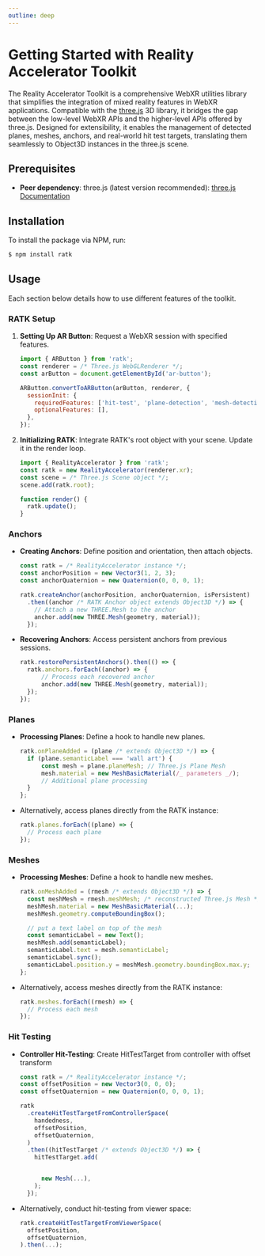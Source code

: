 ```yaml
---
outline: deep
---
```


# Getting Started with Reality Accelerator Toolkit

The Reality Accelerator Toolkit is a comprehensive WebXR utilities library that simplifies the integration of mixed reality features in WebXR applications. Compatible with the [three.js](https://threejs.org/) 3D library, it bridges the gap between the low-level WebXR APIs and the higher-level APIs offered by three.js. Designed for extensibility, it enables the management of detected planes, meshes, anchors, and real-world hit test targets, translating them seamlessly to Object3D instances in the three.js scene.

## Prerequisites

- **Peer dependency**: three.js (latest version recommended): [three.js Documentation](https://threejs.org/docs/)

## Installation

To install the package via NPM, run:

```bash
$ npm install ratk
```

## Usage

Each section below details how to use different features of the toolkit.

### RATK Setup

1. **Setting Up AR Button**: Request a WebXR session with specified features.

   ```js
   import { ARButton } from 'ratk';
   const renderer = /* Three.js WebGLRenderer */;
   const arButton = document.getElementById('ar-button');

   ARButton.convertToARButton(arButton, renderer, {
     sessionInit: {
       requiredFeatures: ['hit-test', 'plane-detection', 'mesh-detection', 'anchors'],
       optionalFeatures: [],
     },
   });
   ```

2. **Initializing RATK**: Integrate RATK's root object with your scene. Update it in the render loop.

   ```js
   import { RealityAccelerator } from 'ratk';
   const ratk = new RealityAccelerator(renderer.xr);
   const scene = /* Three.js Scene object */;
   scene.add(ratk.root);

   function render() {
     ratk.update();
   }
   ```

### Anchors

- **Creating Anchors**: Define position and orientation, then attach objects.

  ```js
  const ratk = /* RealityAccelerator instance */;
  const anchorPosition = new Vector3(1, 2, 3);
  const anchorQuaternion = new Quaternion(0, 0, 0, 1);

  ratk.createAnchor(anchorPosition, anchorQuaternion, isPersistent)
    .then((anchor /* RATK Anchor object extends Object3D */) => {
      // Attach a new THREE.Mesh to the anchor
      anchor.add(new THREE.Mesh(geometry, material));
    });
  ```

- **Recovering Anchors**: Access persistent anchors from previous sessions.

  ```js
  ratk.restorePersistentAnchors().then(() => {
  	ratk.anchors.forEach((anchor) => {
  		// Process each recovered anchor
  		anchor.add(new THREE.Mesh(geometry, material));
  	});
  });
  ```

### Planes

- **Processing Planes**: Define a hook to handle new planes.

  ```js
  ratk.onPlaneAdded = (plane /* extends Object3D */) => {
  	if (plane.semanticLabel === 'wall art') {
  		const mesh = plane.planeMesh; // Three.js Plane Mesh
  		mesh.material = new MeshBasicMaterial(/_ parameters _/);
  		// Additional plane processing
  	}
  };
  ```

- Alternatively, access planes directly from the RATK instance:

  ```js
  ratk.planes.forEach((plane) => {
  	// Process each plane
  });
  ```

### Meshes

- **Processing Meshes**: Define a hook to handle new meshes.

  ```js
  ratk.onMeshAdded = (rmesh /* extends Object3D */) => {
    const meshMesh = rmesh.meshMesh; /* reconstructed Three.js Mesh */
    meshMesh.material = new MeshBasicMaterial(...);
    meshMesh.geometry.computeBoundingBox();

    // put a text label on top of the mesh
    const semanticLabel = new Text();
    meshMesh.add(semanticLabel);
    semanticLabel.text = mesh.semanticLabel;
    semanticLabel.sync();
    semanticLabel.position.y = meshMesh.geometry.boundingBox.max.y;
  };
  ```

- Alternatively, access meshes directly from the RATK instance:

  ```js
  ratk.meshes.forEach((rmesh) => {
  	// Process each mesh
  });
  ```

### Hit Testing

- **Controller Hit-Testing**: Create HitTestTarget from controller with offset transform

  ```js
  const ratk = /* RealityAccelerator instance */;
  const offsetPosition = new Vector3(0, 0, 0);
  const offsetQuaternion = new Quaternion(0, 0, 0, 1);

  ratk
    .createHitTestTargetFromControllerSpace(
      handedness,
      offsetPosition,
      offsetQuaternion,
    )
    .then((hitTestTarget /* extends Object3D */) => {
      hitTestTarget.add(


        new Mesh(...),
      );
    });
  ```

- Alternatively, conduct hit-testing from viewer space:

  ```js
  ratk.createHitTestTargetFromViewerSpace(
    offsetPosition,
    offsetQuaternion,
  ).then(...);
  ```
